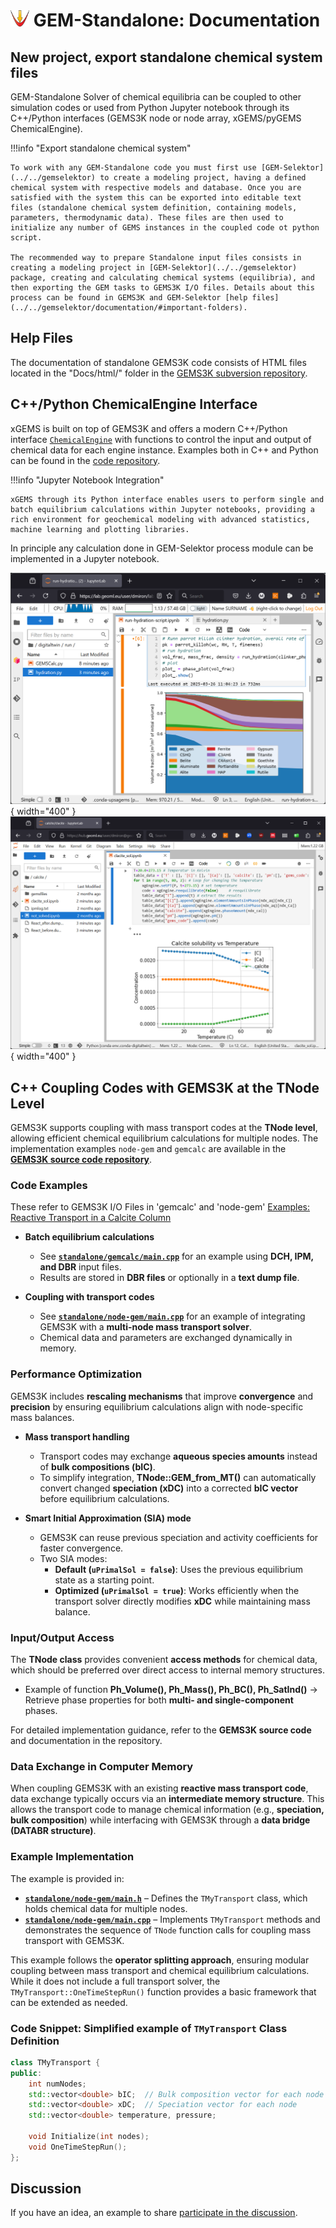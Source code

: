 # <img style="float: center; height: 6%; width: 6%;" src="../../../img/gems1.png"> GEM-Standalone: Documentation

## New project, export standalone chemical system files

GEM-Standalone Solver of chemical equilibria can be coupled to other simulation codes or used from Python Jupyter notebook through its C++/Python interfaces (GEMS3K node or node array, xGEMS/pyGEMS ChemicalEngine).

!!!info "Export standalone chemical system"

    To work with any GEM-Standalone code you must first use [GEM-Selektor](../../gemselektor) to create a modeling project, having a defined chemical system with respective models and database. Once you are satisfied with the system this can be exported into editable text files (standalone chemical system definition, containing models, parameters, thermodynamic data). These files are then used to initialize any number of GEMS instances in the coupled code ot python script.

    The recommended way to prepare Standalone input files consists in creating a modeling project in [GEM-Selektor](../../gemselektor) package, creating and calculating chemical systems (equilibria), and then exporting the GEM tasks to GEMS3K I/O files. Details about this process can be found in GEMS3K and GEM-Selektor [help files](../../gemselektor/documentation/#important-folders).

## Help Files

The documentation of standalone GEMS3K code consists of HTML files located in the "Docs/html/" folder in the [GEMS3K subversion repository](https://github.com/gemshub/GEMS3K/tree/master/Docs/html). 

## C++/Python ChemicalEngine Interface

xGEMS is built on top of GEMS3K and offers a modern C++/Python interface [`ChemicalEngine`](https://bitbucket.org/gems4/xgems/src/master/xGEMS/ChemicalEngine.hpp) with functions to control the input and output of chemical data for each engine instance. Examples both in C++ and Python can be found in the [code repository](https://bitbucket.org/gems4/xgems/src/master/demos/).

!!!info "Jupyter Notebook Integration"  

    xGEMS through its Python interface enables users to perform single and batch equilibrium calculations within Jupyter notebooks, providing a rich environment for geochemical modeling with advanced statistics, machine learning and plotting libraries. 

In principle any calculation done in GEM-Selektor process module can be implemented in a Jupyter notebook. 

![Jupyter](../../../img/cem_jupyter.png "<b>Jupyter notebook:</b> Calculation of cement hydration using xGEMS"){ width="400" }
![Calcite Jupyter](calcite-jupyter.png "<b>Jupyter notebook:</b> Solubility of calcite in tap water with increasing temperature"){ width="400" }


## C++ Coupling Codes with GEMS3K at the TNode Level  

GEMS3K supports coupling with mass transport codes at the **TNode level**, allowing efficient chemical equilibrium calculations for multiple nodes. The implementation examples `node-gem` and `gemcalc` are available in the [**GEMS3K source code repository**](https://github.com/gemshub/GEMS3K/tree/master).  

### Code Examples  

These refer to GEMS3K I/O Files in 'gemcalc' and 'node-gem' [Examples: Reactive Transport in a Calcite Column](../../../start/gemstandalone/documentation/examples#example-reactive-transport-in-a-calcite-column) 

- **Batch equilibrium calculations**  
    - See [**`standalone/gemcalc/main.cpp`**](https://github.com/gemshub/GEMS3K/blob/master/gemcalc/main.cpp) for an example using **DCH, IPM, and DBR** input files.  
    - Results are stored in **DBR files** or optionally in a **text dump file**.  

- **Coupling with transport codes**  
    - See [**`standalone/node-gem/main.cpp`**](https://github.com/gemshub/GEMS3K/blob/master/node-gem/main.cpp) for an example of integrating GEMS3K with a **multi-node mass transport solver**.  
    - Chemical data and parameters are exchanged dynamically in memory.  

### Performance Optimization  

GEMS3K includes **rescaling mechanisms** that improve **convergence** and **precision** by ensuring equilibrium calculations align with node-specific mass balances.  

- **Mass transport handling**  
    - Transport codes may exchange **aqueous species amounts** instead of **bulk compositions (bIC)**.  
    - To simplify integration, **TNode::GEM_from_MT()** can automatically convert changed **speciation (xDC)** into a corrected **bIC vector** before equilibrium calculations.  

- **Smart Initial Approximation (SIA) mode**

    - GEMS3K can reuse previous speciation and activity coefficients for faster convergence.  
    - Two SIA modes:  
        - **Default (`uPrimalSol = false`)**: Uses the previous equilibrium state as a starting point.  
        - **Optimized (`uPrimalSol = true`)**: Works efficiently when the transport solver directly modifies **xDC** while maintaining mass balance.  

### Input/Output Access  

The **TNode class** provides convenient **access methods** for chemical data, which should be preferred over direct access to internal memory structures.
    
  - Example of function **Ph_Volume(), Ph_Mass(), Ph_BC(), Ph_SatInd()** → Retrieve phase properties for both **multi- and single-component** phases.  

For detailed implementation guidance, refer to the **GEMS3K source code** and documentation in the repository.  

### Data Exchange in Computer Memory  

When coupling GEMS3K with an existing **reactive mass transport code**, data exchange typically occurs via an **intermediate memory structure**. This allows the transport code to manage chemical information (e.g., **speciation, bulk composition**) while interfacing with GEMS3K through a **data bridge (DATABR structure)**.  

### Example Implementation  

The example is provided in:

- **[`standalone/node-gem/main.h`](https://github.com/gemshub/GEMS3K/blob/master/node-gem/main.h)** – Defines the `TMyTransport` class, which holds chemical data for multiple nodes.  
- **[`standalone/node-gem/main.cpp`](https://github.com/gemshub/GEMS3K/blob/master/node-gem/main.cpp)** – Implements `TMyTransport` methods and demonstrates the sequence of `TNode` function calls for coupling mass transport with GEMS3K.  

This example follows the **operator splitting approach**, ensuring modular coupling between mass transport and chemical equilibrium calculations. While it does not include a full transport solver, the `TMyTransport::OneTimeStepRun()` function provides a basic framework that can be extended as needed.  

### Code Snippet: Simplified example of `TMyTransport` Class Definition  

```cpp
class TMyTransport {
public:
    int numNodes;
    std::vector<double> bIC;  // Bulk composition vector for each node
    std::vector<double> xDC;  // Speciation vector for each node
    std::vector<double> temperature, pressure;  

    void Initialize(int nodes);
    void OneTimeStepRun();
};
```
## Discussion
If you have an idea, an example to share [participate in the discussion](../../../community#report-issuesdiscussion).

<!-- Description of examples in node, xgems repository - link to the repository 

think about jupyter examples with mybinder -->